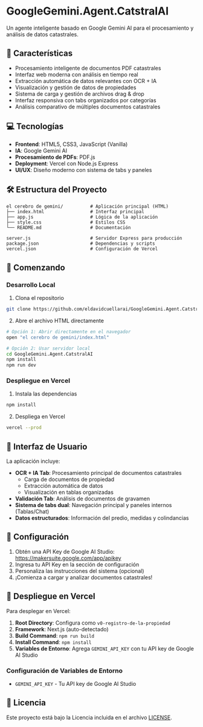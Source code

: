 # GoogleGemini.Agent.CatstralAI

Un agente inteligente basado en Google Gemini AI para el procesamiento y análisis de datos catastrales.

## 🚀 Características

- Procesamiento inteligente de documentos PDF catastrales
- Interfaz web moderna con análisis en tiempo real
- Extracción automática de datos relevantes con OCR + IA
- Visualización y gestión de datos de propiedades
- Sistema de carga y gestión de archivos drag & drop
- Interfaz responsiva con tabs organizados por categorías
- Análisis comparativo de múltiples documentos catastrales

## 💻 Tecnologías

- **Frontend**: HTML5, CSS3, JavaScript (Vanilla)
- **IA**: Google Gemini AI
- **Procesamiento de PDFs**: PDF.js
- **Deployment**: Vercel con Node.js Express
- **UI/UX**: Diseño moderno con sistema de tabs y paneles

## 🛠️ Estructura del Proyecto

```
el cerebro de gemini/          # Aplicación principal (HTML)
├── index.html                 # Interfaz principal
├── app.js                     # Lógica de la aplicación
├── style.css                  # Estilos CSS
└── README.md                  # Documentación

server.js                      # Servidor Express para producción
package.json                   # Dependencias y scripts
vercel.json                    # Configuración de Vercel
```

## 🏁 Comenzando

### Desarrollo Local

1. Clona el repositorio
```bash
git clone https://github.com/eldavidcuellarai/GoogleGemini.Agent.CatstralAI.git
```

2. Abre el archivo HTML directamente
```bash
# Opción 1: Abrir directamente en el navegador
open "el cerebro de gemini/index.html"

# Opción 2: Usar servidor local
cd GoogleGemini.Agent.CatstralAI
npm install
npm run dev
```

### Despliegue en Vercel

1. Instala las dependencias
```bash
npm install
```

2. Despliega en Vercel
```bash
vercel --prod
```

## 📱 Interfaz de Usuario

La aplicación incluye:

- **OCR + IA Tab**: Procesamiento principal de documentos catastrales
  - Carga de documentos de propiedad
  - Extracción automática de datos
  - Visualización en tablas organizadas
- **Validación Tab**: Análisis de documentos de gravamen
- **Sistema de tabs dual**: Navegación principal y paneles internos (Tablas/Chat)
- **Datos estructurados**: Información del predio, medidas y colindancias

## 🔧 Configuración

1. Obtén una API Key de Google AI Studio: https://makersuite.google.com/app/apikey
2. Ingresa tu API Key en la sección de configuración
3. Personaliza las instrucciones del sistema (opcional)
4. ¡Comienza a cargar y analizar documentos catastrales!

## 🚀 Despliegue en Vercel

Para desplegar en Vercel:

1. **Root Directory**: Configura como `v0-registro-de-la-propiedad`
2. **Framework**: Next.js (auto-detectado)
3. **Build Command**: `npm run build`
4. **Install Command**: `npm install`
5. **Variables de Entorno**: Agrega `GEMINI_API_KEY` con tu API key de Google AI Studio

### Configuración de Variables de Entorno

- `GEMINI_API_KEY` - Tu API key de Google AI Studio

## 📄 Licencia

Este proyecto está bajo la Licencia incluida en el archivo [LICENSE](LICENSE).